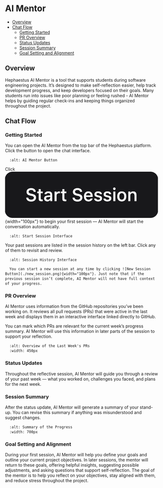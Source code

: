 # AI Mentor

- [Overview](#overview)
- [Chat Flow](#chat-flow)
  - [Getting Started](#getting-started)
  - [PR Overview](#pr-overview)
  - [Status Updates](#status-updates)
  - [Session Summary](#session-summary)
  - [Goal Setting and Alignment](#goal-setting-and-alignment)

## Overview

Hephaestus AI Mentor is a tool that supports students during software engineering projects. It’s designed to make self-reflection easier, help track development progress, and keep developers focused on their goals. Many students run into issues like poor planning or feeling rushed - AI Mentor helps by guiding regular check-ins and keeping things organized throughout the project.

## Chat Flow

### Getting Started

You can open the AI Mentor from the top bar of the Hephaestus platform. Click the button to open the chat interface.

```{figure} ./mentor_button.png
  :alt: AI Mentor Button
```

Click ![Start Session Button](./start_session.png){width="100px"} to begin your first session — AI Mentor will start the conversation automatically.

```{figure} ./getting_started.png
  :alt: Start Session Interface
```

Your past sessions are listed in the session history on the left bar. Click any of them to revisit and review.

```{figure} ./history.png
  :alt: Session History Interface
```

```{note}
  You can start a new session at any time by clicking ![New Session Button](./new_session.png){width="100px"}. Just note that if the previous session isn’t complete, AI Mentor will not have full context of your progress.
```

### PR Overview

AI Mentor uses information from the GitHub repositories you’ve been working on. It reviews all pull requests (PRs) that were active in the last week and displays them in an interactive interface linked directly to GitHub.

You can mark which PRs are relevant for the current week’s progress summary. AI Mentor will use this information in later parts of the session to support your reflection.

```{figure} ./pr_overview.png
  :alt: Overview of the Last Week's PRs
  :width: 450px
```

### Status Updates

Throughout the reflective session, AI Mentor will guide you through a review of your past week — what you worked on, challenges you faced, and plans for the next week.

### Session Summary

After the status update, AI Mentor will generate a summary of your stand-up. You can revise this summary if anything was misunderstood and suggest changes.

```{figure} ./summary.png
  :alt: Summary of the Progress
  :width: 700px
```

### Goal Setting and Alignment

During your first session, AI Mentor will help you define your goals and outline your current project objectives. In later sessions, the mentor will return to these goals, offering helpful insights, suggesting possible adjustments, and asking questions that support self-reflection. The goal of the mentor is to help you reflect on your objectives, stay aligned with them, and reduce stress throughout the project.
